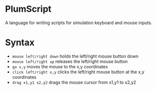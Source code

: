 # PlumScript
A language for writing scripts for simulation keyboard and mouse inputs.

# Syntax
- `mouse left/right down` holds the left/right mouse button down
- `mouse left/right up` releases the left/right mouse button
- `go x,y` moves the mouse to the x,y coordinates
- `click left/right x,y` clicks the left/right mouse button at the x,y coordinates
- `drag x1,y1 x2,y2` drags the mouse cursor from x1,y1 to x2,y2